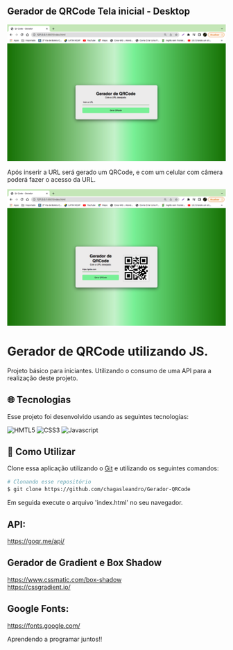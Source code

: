 ## Gerador de QRCode Tela inicial - Desktop
<img src="./img/img.png"  alt="">
<p>Após inserir a URL será gerado um QRCode, e com um celular com câmera poderá fazer o acesso da URL.</p>
<img src="./img/img-2.png" alt="">
<h1>Gerador de QRCode utilizando JS.</h1>
<p>Projeto básico para iniciantes. Utilizando o consumo de uma API para a realização deste projeto. </p>

## :globe_with_meridians: Tecnologias

Esse projeto foi desenvolvido usando as seguintes tecnologias:

<img  alt="HMTL5"
     src="https://img.shields.io/badge/HTML5-E34F26?style=for-the-badge&logo=html5&logoColor=white"/>
 <img alt="CSS3"
      src="https://img.shields.io/badge/css3-%231572B6.svg?style=for-the-badge&logo=css3&logoColor=white"/>
 <img alt="Javascript"
      src="https://img.shields.io/badge/Javascript-%231572B6.svg?style=for-the-badge&logo=Javascript&logoColor=white"/>  
## :wrench: Como Utilizar

Clone essa aplicação utilizando o [Git](https://git-scm.com) e utilizando os seguintes comandos:

```bash
# Clonando esse repositório
$ git clone https://github.com/chagasleandro/Gerador-QRCode
```
Em seguida execute o arquivo 'index.html' no seu navegador. </br>
## API:
https://goqr.me/api/

## Gerador de Gradient e Box Shadow
https://www.cssmatic.com/box-shadow</br>
https://cssgradient.io/

## Google Fonts:
https://fonts.google.com/

Aprendendo a programar juntos!!
